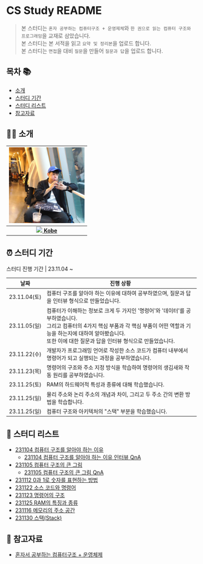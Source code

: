 # CS Study README

> 본 스터디는 `혼자 공부하는 컴퓨터구조 + 운영제체`와 `한 권으로 읽는 컴퓨터 구조와 프로그래밍`을 교재로 삼았습니다.</br>
> 본 스터디는 본 서적을 읽고 `요약 및 정리본`을 업로드 합니다.</br>
> 본 스터디는 `면접`을 대비 `질문`을 만들어 `질문과 답`을 업로드 합니다.</br>

## 목차 📚

- [소개](#-소개)
- [스터디 기간](#-스터디-기간)
- [스터디 리스트](#-스터디-리스트)
- [참고자료](#-참고자료)

## 🧑‍💻 소개
| <img src="https://github.com/devKobe24/BranchTest/blob/main/IMG_5424.JPG?raw=true" width="200" height="200"/> |
| :-: |
| [<img src="https://hackmd.io/_uploads/SJEQuLsEh.png" width="20"/> **Kobe**](https://github.com/devKobe24) |

## ⏰ 스터디 기간
스터디 진행 기간 | 23.11.04 ~

| 날짜 | 진행 상황 | 
| -------- | -------- |
| 23.11.04(토)     | 컴퓨터 구조를 알아야 하는 이유에 대하여 공부하였으며, 질문과 답을 인터뷰 형식으로 만들었습니다. |
| 23.11.05(일)     | 컴퓨터가 이해하는 정보로 크게 두 가지인 '명령어'와 '데이터'를 공부하였습니다.</br>그리고 컴퓨터의 4가지 핵심 부품과 각 핵심 부품이 어떤 역할과 기능을 하는지에 대하여 알아봤습니다.</br>또한 이에 대한 질문과 답을 인터뷰 형식으로 만들었습니다. |
| 23.11.22(수)     | 개발자가 프로그래밍 언어로 작성한 소스 코드가 컴퓨터 내부에서 명령어가 되고 실행되는 과정을 공부하였습니다. |
| 23.11.23(목)     | 명령어의 구조와 주소 지정 방식을 학습하여 명령어의 생김새와 작동 원리를 공부하였습니다. |
| 23.11.25(토)     | RAM의 하드웨어적 특성과 종류에 대해 학습했습니다. |
| 23.11.25(일)     | 물리 주소와 논리 주소의 개념과 차이, 그리고 두 주소 간의 변환 방법을 학습합니다. |
| 23.11.25(일)     | 컴퓨터 구조와 아키텍처의 "스택" 부분을 학습했습니다. |

## 📖 스터디 리스트
- [231104 컴퓨터 구조를 알아야 하는 이유](https://github.com/devKobe24/CS/blob/main/Kobe/231104.md)
  - [231104 컴퓨터 구조를 알아야 하는 이유 인터뷰 QnA](https://github.com/devKobe24/CS/blob/main/Kobe/231104QnA.md)
- [231105 컴퓨터 구조의 큰 그림](https://github.com/devKobe24/CS/blob/main/Kobe/231105.md)
  - [231105 컴퓨터 구조의 큰 그림 QnA](https://github.com/devKobe24/CS/blob/main/Kobe/231105QnA.md)
- [231112 0과 1로 숫자를 표현하는 방법](https://github.com/devKobe24/CS/blob/main/Kobe/231112.md)
- [231122 소스 코드와 명령어](https://github.com/devKobe24/CS/blob/main/Kobe/231122.md)
- [231123 명령어의 구조](https://github.com/devKobe24/CS/blob/main/Kobe/231123.md)
- [231125 RAM의 특징과 종류](https://github.com/devKobe24/CS/blob/main/Kobe/231125.md)
- [231116 메모리의 주소 공간](https://github.com/devKobe24/CS/blob/main/Kobe/231126.md)
- [231130 스택(Stack)](https://github.com/devKobe24/CS/blob/main/Kobe/231130-stack.md)

## 📑 참고자료
- [혼자서 공부하는 컴퓨터구조 + 운영체제](https://hongong.hanbit.co.kr/%EC%BB%B4%ED%93%A8%ED%84%B0-%EA%B5%AC%EC%A1%B0-%EC%9A%B4%EC%98%81%EC%B2%B4%EC%A0%9C/)
